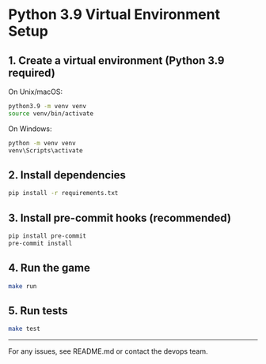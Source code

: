 # Python 3.9 Virtual Environment Setup

## 1. Create a virtual environment (Python 3.9 required)

On Unix/macOS:
```sh
python3.9 -m venv venv
source venv/bin/activate
```

On Windows:
```bat
python -m venv venv
venv\Scripts\activate
```

## 2. Install dependencies
```sh
pip install -r requirements.txt
```

## 3. Install pre-commit hooks (recommended)
```sh
pip install pre-commit
pre-commit install
```

## 4. Run the game
```sh
make run
```

## 5. Run tests
```sh
make test
```

---

For any issues, see README.md or contact the devops team.
